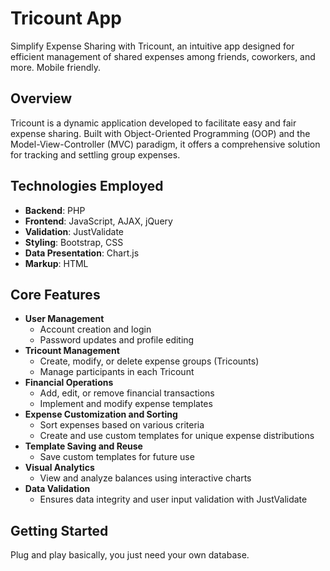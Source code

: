 # Tricount App
Simplify Expense Sharing with Tricount, an intuitive app designed for efficient management of shared expenses among friends, coworkers, and more. Mobile friendly.

## Overview
Tricount is a dynamic application developed to facilitate easy and fair expense sharing. Built with Object-Oriented Programming (OOP) and the Model-View-Controller (MVC) paradigm, it offers a comprehensive solution for tracking and settling group expenses.

## Technologies Employed
- **Backend**: PHP
- **Frontend**: JavaScript, AJAX, jQuery
- **Validation**: JustValidate
- **Styling**: Bootstrap, CSS
- **Data Presentation**: Chart.js
- **Markup**: HTML

## Core Features
- **User Management**
  - Account creation and login
  - Password updates and profile editing
- **Tricount Management**
  - Create, modify, or delete expense groups (Tricounts)
  - Manage participants in each Tricount
- **Financial Operations**
  - Add, edit, or remove financial transactions
  - Implement and modify expense templates
- **Expense Customization and Sorting**
  - Sort expenses based on various criteria
  - Create and use custom templates for unique expense distributions
- **Template Saving and Reuse**
  - Save custom templates for future use
- **Visual Analytics**
  - View and analyze balances using interactive charts
- **Data Validation**
  - Ensures data integrity and user input validation with JustValidate

## Getting Started
Plug and play basically, you just need your own database.

